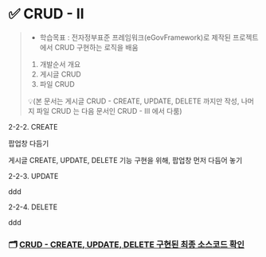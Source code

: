 # ✅ CRUD - II

> - 학습목표 : 전자정부표준 프레임워크(eGovFramework)로 제작된 프로젝트에서 CRUD 구현하는 로직을 배움
>
> 1. 개발순서 개요
> 2. 게시글 CRUD
> 3. 파일 CRUD
>
> 💡(본 문서는 게시글 CRUD - CREATE, UPDATE, DELETE 까지만 작성, 나머지 파일  CRUD 는 다음 문서인 CRUD - III 에서 다룸)





2-2-2. CREATE

팝업창 다듬기

게시글 CREATE, UPDATE, DELETE 기능 구현을 위해, 팝업창 먼저 다듬어 놓기



2-2-3. UPDATE

ddd



2-2-4. DELETE

ddd



### 🗂️ [CRUD - CREATE, UPDATE, DELETE 구현된 최종 소스코드 확인]()



